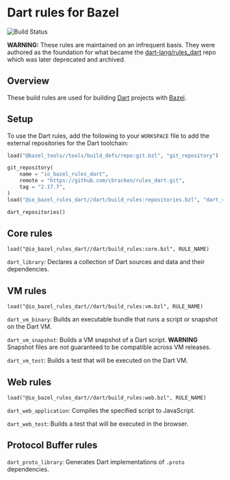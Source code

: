 Dart rules for Bazel
====================

![Build Status](https://github.com/cbracken/rules_dart/actions/workflows/build.yml/badge.svg)

**WARNING:** These rules are maintained on an infrequent basis. They were
authored as the foundation for what became the
[dart-lang/rules\_dart](https://github.com/dart-lang/rules_dart) repo which was
later deprecated and archived.

Overview
--------

These build rules are used for building [Dart](https://dartlang.org) projects
with [Bazel](https://bazel.build).

Setup
-----

To use the Dart rules, add the following to your `WORKSPACE` file to add the
external repositories for the Dart toolchain:

```python
load("@bazel_tools//tools/build_defs/repo:git.bzl", "git_repository")

git_repository(
    name = "io_bazel_rules_dart",
    remote = "https://github.com/cbracken/rules_dart.git",
    tag = "2.17.7",
)
load("@io_bazel_rules_dart//dart/build_rules:repositories.bzl", "dart_repositories")

dart_repositories()
```

Core rules
----------

```
load("@io_bazel_rules_dart//dart/build_rules:core.bzl", RULE_NAME)
```

`dart_library`: Declares a collection of Dart sources and data and their
dependencies.


VM rules
--------

```
load("@io_bazel_rules_dart//dart/build_rules:vm.bzl", RULE_NAME)
```

`dart_vm_binary`: Builds an executable bundle that runs a script or snapshot on
the Dart VM.

`dart_vm_snapshot`: Builds a VM snapshot of a Dart script. **WARNING** Snapshot
files are *not* guaranteed to be compatible across VM releases.

`dart_vm_test`: Builds a test that will be executed on the Dart VM.


Web rules
---------

```
load("@io_bazel_rules_dart//dart/build_rules:web.bzl", RULE_NAME)
```

`dart_web_application`: Compiles the specified script to JavaScript.

`dart_web_test`: Builds a test that will be executed in the browser.


Protocol Buffer rules
---------------------

`dart_proto_library`: Generates Dart implementations of `.proto` dependencies.
